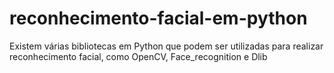 # reconhecimento-facial-em-python
Existem várias bibliotecas em Python que podem ser utilizadas para realizar reconhecimento facial, como OpenCV, Face_recognition e Dlib
